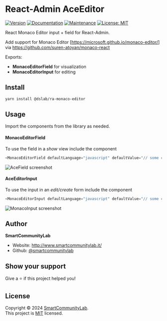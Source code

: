 # React-Admin AceEditor

[![Version](https://img.shields.io/npm/v/@dslab/ra-monaco-editor.svg)](https://www.npmjs.com/package/@dslab/ra-monaco-editor)
[![Documentation](https://img.shields.io/badge/documentation-yes-brightgreen.svg)](https://github.com/smartcommunitylab/react-admin-packages/blob/master/packages/ra-monaco-editor/README.md)
[![Maintenance](https://img.shields.io/badge/Maintained%3F-yes-green.svg)](https://github.com/smartcommunitylab/react-admin-packages/graphs/commit-activity)
[![License: MIT](https://img.shields.io/badge/license-MIT-yellow)](https://github.com/smartcommunitylab/react-admin-packages/blob/master/LICENSE)

React Monaco Editor input + field for React-Admin.

Add support for Monaco Editor [https://microsoft.github.io/monaco-editor/] via https://github.com/suren-atoyan/monaco-react

Exports:

-   **MonacoEditorField** for visualization
-   **MonacoEditorInput** for editing

## Install

```sh
yarn install @dslab/ra-monaco-editor
```

## Usage

Import the components from the library as needed.

#### MonacoEditorField

To use the field in a _show_ view include the component

```javascript
<MonacoEditorField defaultLanguage="javascript" defaultValue="// some comment" theme="vs-dark" />
```

![AceField screenshot](assets/field-screenshot.png)

#### AceEditorInput

To use the input in an _edit/create_ form include the component

```javascript
<MonacoEditorInput defaultLanguage="javascript" defaultValue="// some comment" theme="vs-dark" />
```

![MonacoInput screenshot](assets/input-screenshot.png)

## Author

**SmartCommunityLab**

-   Website: http://www.smartcommunitylab.it/
-   Github: [@smartcommunitylab](https://github.com/smartcommunitylab)

## Show your support

Give a ⭐️ if this project helped you!

## License

Copyright © 2024 [SmartCommunityLab](https://github.com/smartcommunitylab).<br />
This project is [MIT](https://github.com/smartcommunitylab/react-admin-packages/blob/master/LICENSE) licensed.
